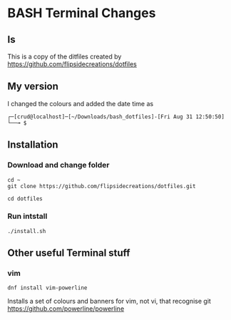 # BASH Terminal Changes
## Is
This is a copy of the ditfiles created by https://github.com/flipsidecreations/dotfiles

## My version
I changed the colours and added the date time as
```
┌─[crud@localhost]─[~/Downloads/bash_dotfiles]-[Fri Aug 31 12:50:50]
└──╼ $
```

## Installation
### Download and change folder
```
cd ~
git clone https://github.com/flipsidecreations/dotfiles.git

cd dotfiles
```
### Run intstall
```
./install.sh
```
## Other useful Terminal stuff
### vim
```
dnf install vim-powerline
```
Installs a set of colours and banners for vim, not vi, that recognise git
https://github.com/powerline/powerline
